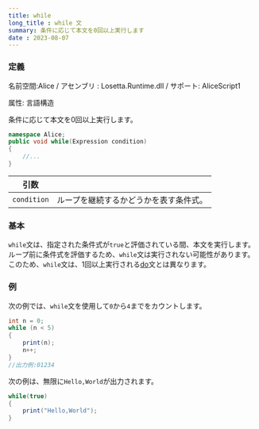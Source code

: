 ```yaml
---
title: while
long_title : while 文
summary: 条件に応じて本文を0回以上実行します
date : 2023-08-07
---
```

### 定義
名前空間:Alice / アセンブリ : Losetta.Runtime.dll / サポート: AliceScript1

属性: 言語構造

条件に応じて本文を0回以上実行します。

```cs title="AliceScript"
namespace Alice;
public void while(Expression condition)
{
    //...
}
```

|引数| |
|-|-|
|`condition`|ループを継続するかどうかを表す条件式。|

### 基本
`while`文は、指定された条件式が`true`と評価されている間、本文を実行します。
ループ前に条件式を評価するため、`while`文は実行されない可能性があります。
このため、`while`文は、1回以上実行される[do](./do.md)文とは異なります。

### 例
次の例では、`while`文を使用して`0`から`4`までをカウントします。

```cs title="AliceScript"
int n = 0;
while (n < 5)
{
    print(n);
    n++;
}
//出力例:01234
```

次の例は、無限に`Hello,World`が出力されます。

```cs title="AliceScript"
while(true)
{
    print("Hello,World");
}
```